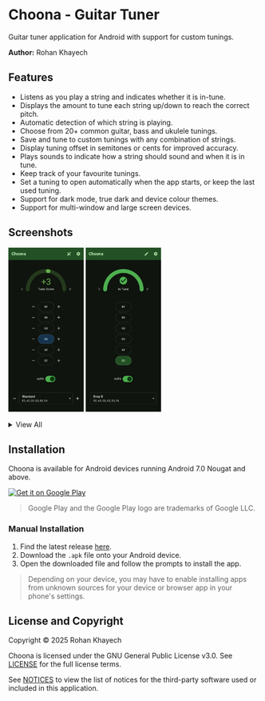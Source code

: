 # Choona - Guitar Tuner
Guitar tuner application for Android with support for custom tunings.

**Author:** Rohan Khayech

## Features
- Listens as you play a string and indicates whether it is in-tune.
- Displays the amount to tune each string up/down to reach the correct pitch.
- Automatic detection of which string is playing.
- Choose from 20+ common guitar, bass and ukulele tunings.
- Save and tune to custom tunings with any combination of strings.
- Display tuning offset in semitones or cents for improved accuracy.
- Plays sounds to indicate how a string should sound and when it is in tune.
- Keep track of your favourite tunings.
- Set a tuning to open automatically when the app starts, or keep the last used tuning.
- Support for dark mode, true dark and device colour themes.
- Support for multi-window and large screen devices.

## Screenshots

<img src="assets/screenshots/01-tuner.jpg" width=30%> <img src="assets/screenshots/02-in_tune.jpg" width=30%>

<details>
  <summary>
    View All
  </summary>
  <br>
  <img src="assets/screenshots/03-selection.jpg" width=20%> <img src="assets/screenshots/04-custom.jpg" width=20%>
  <img src="assets/screenshots/05-semitones.jpg" width=20%> <img src="assets/screenshots/06-cents.jpg" width=20%> 
  <img src="assets/screenshots/07-settings.jpg" width=20%> <img src="assets/screenshots/08-black_theme.jpg" width=20%>
  <img src="assets/screenshots/09-splitscreen.jpg" width="20%"> 
  <img src="assets/screenshots/10-tablet.jpg" width=40%>
  <img src="assets/screenshots/11-tablet.jpg" width=40%>
</details>

## Installation
Choona is available for Android devices running Android 7.0 Nougat and above.

<a href='https://play.google.com/store/apps/details?id=com.rohankhayech.choona&pcampaignid=pcampaignidMKT-Other-global-all-co-prtnr-py-PartBadge-Mar2515-1'>
  <img alt='Get it on Google Play' src='https://play.google.com/intl/en_us/badges/static/images/badges/en_badge_web_generic.png' width=20%/>
</a>

> Google Play and the Google Play logo are trademarks of Google LLC.

### Manual Installation

1. Find the latest release [here](https://github.com/rohankhayech/Choona/releases/latest).
2. Download the `.apk` file onto your Android device.
3. Open the downloaded file and follow the prompts to install the app.

> Depending on your device, you may have to enable installing apps from unknown sources for your device or browser app in your phone's settings.

## License and Copyright
Copyright © 2025 Rohan Khayech

Choona is licensed under the GNU General Public License v3.0.
See [LICENSE](LICENSE) for the full license terms.

See [NOTICES](NOTICES.md) to view the list of notices for the third-party software used or included in this application.
